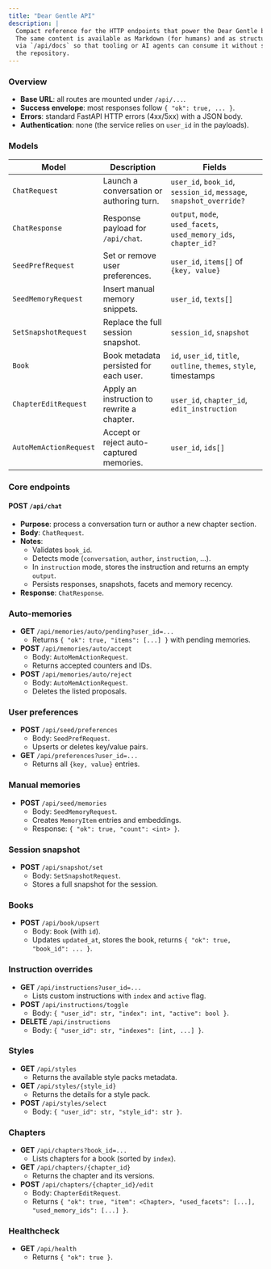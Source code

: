 ```yaml
---
title: "Dear Gentle API"
description: |
  Compact reference for the HTTP endpoints that power the Dear Gentle backend.
  The same content is available as Markdown (for humans) and as structured JSON
  via `/api/docs` so that tooling or AI agents can consume it without scraping
  the repository.
---
```


### Overview

- **Base URL**: all routes are mounted under `/api/...`.
- **Success envelope**: most responses follow `{ "ok": true, ... }`.
- **Errors**: standard FastAPI HTTP errors (4xx/5xx) with a JSON body.
- **Authentication**: none (the service relies on `user_id` in the payloads).

### Models

| Model | Description | Fields |
| --- | --- | --- |
| `ChatRequest` | Launch a conversation or authoring turn. | `user_id`, `book_id`, `session_id`, `message`, `snapshot_override?` |
| `ChatResponse` | Response payload for `/api/chat`. | `output`, `mode`, `used_facets`, `used_memory_ids`, `chapter_id?` |
| `SeedPrefRequest` | Set or remove user preferences. | `user_id`, `items[]` of `{key, value}` |
| `SeedMemoryRequest` | Insert manual memory snippets. | `user_id`, `texts[]` |
| `SetSnapshotRequest` | Replace the full session snapshot. | `session_id`, `snapshot` |
| `Book` | Book metadata persisted for each user. | `id`, `user_id`, `title`, `outline`, `themes`, `style`, timestamps |
| `ChapterEditRequest` | Apply an instruction to rewrite a chapter. | `user_id`, `chapter_id`, `edit_instruction` |
| `AutoMemActionRequest` | Accept or reject auto-captured memories. | `user_id`, `ids[]` |

### Core endpoints

#### POST `/api/chat`
- **Purpose**: process a conversation turn or author a new chapter section.
- **Body**: `ChatRequest`.
- **Notes**:
  - Validates `book_id`.
  - Detects mode (`conversation`, `author`, `instruction`, ...).
  - In `instruction` mode, stores the instruction and returns an empty `output`.
  - Persists responses, snapshots, facets and memory recency.
- **Response**: `ChatResponse`.

### Auto-memories

- **GET** `/api/memories/auto/pending?user_id=...`
  - Returns `{ "ok": true, "items": [...] }` with pending memories.
- **POST** `/api/memories/auto/accept`
  - Body: `AutoMemActionRequest`.
  - Returns accepted counters and IDs.
- **POST** `/api/memories/auto/reject`
  - Body: `AutoMemActionRequest`.
  - Deletes the listed proposals.

### User preferences

- **POST** `/api/seed/preferences`
  - Body: `SeedPrefRequest`.
  - Upserts or deletes key/value pairs.
- **GET** `/api/preferences?user_id=...`
  - Returns all `{key, value}` entries.

### Manual memories

- **POST** `/api/seed/memories`
  - Body: `SeedMemoryRequest`.
  - Creates `MemoryItem` entries and embeddings.
  - Response: `{ "ok": true, "count": <int> }`.

### Session snapshot

- **POST** `/api/snapshot/set`
  - Body: `SetSnapshotRequest`.
  - Stores a full snapshot for the session.

### Books

- **POST** `/api/book/upsert`
  - Body: `Book` (with `id`).
  - Updates `updated_at`, stores the book, returns `{ "ok": true, "book_id": ... }`.

### Instruction overrides

- **GET** `/api/instructions?user_id=...`
  - Lists custom instructions with `index` and `active` flag.
- **POST** `/api/instructions/toggle`
  - Body: `{ "user_id": str, "index": int, "active": bool }`.
- **DELETE** `/api/instructions`
  - Body: `{ "user_id": str, "indexes": [int, ...] }`.

### Styles

- **GET** `/api/styles`
  - Returns the available style packs metadata.
- **GET** `/api/styles/{style_id}`
  - Returns the details for a style pack.
- **POST** `/api/styles/select`
  - Body: `{ "user_id": str, "style_id": str }`.

### Chapters

- **GET** `/api/chapters?book_id=...`
  - Lists chapters for a book (sorted by `index`).
- **GET** `/api/chapters/{chapter_id}`
  - Returns the chapter and its versions.
- **POST** `/api/chapters/{chapter_id}/edit`
  - Body: `ChapterEditRequest`.
  - Returns `{ "ok": true, "item": <Chapter>, "used_facets": [...], "used_memory_ids": [...] }`.

### Healthcheck

- **GET** `/api/health`
  - Returns `{ "ok": true }`.


